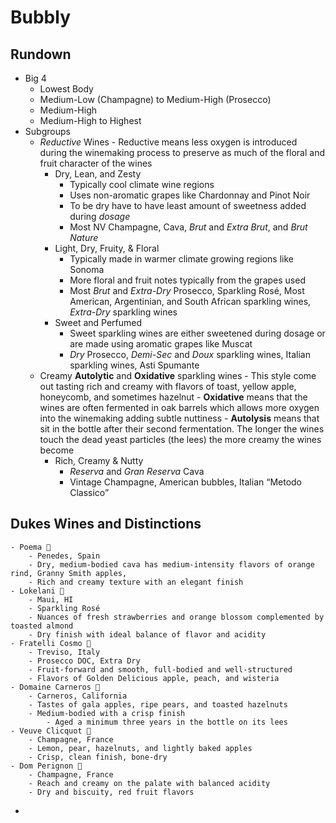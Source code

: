 # Bubbly
## Rundown
- Big 4
    - Lowest Body
    - Medium-Low (Champagne) to Medium-High (Prosecco)
    - Medium-High
    - Medium-High to Highest
- Subgroups
    - *Reductive* Wines
            - Reductive means less oxygen is introduced during the winemaking process to preserve as much of the floral and fruit character of the wines
        - Dry, Lean, and Zesty
            - Typically cool climate wine regions
            - Uses non-aromatic grapes like Chardonnay and Pinot Noir
            - To be dry have to have least amount of sweetness added during *dosage*
            - Most NV Champagne, Cava, *Brut* and *Extra Brut*, and *Brut Nature*
        - Light, Dry, Fruity, & Floral
            - Typically made in warmer climate growing regions like Sonoma
            - More floral and fruit notes typically from the grapes used
            - Most *Brut* and *Extra-Dry* Prosecco, Sparkling Rosé, Most American, Argentinian, and South African sparkling wines, *Extra-Dry* sparkling wines
        - Sweet and Perfumed
            - Sweet sparkling wines are either sweetened during dosage or are made using aromatic grapes like Muscat
            - *Dry* Prosecco, *Demi-Sec* and *Doux* sparkling wines, Italian sparkling wines, Asti Spumante
    - Creamy **Autolytic** and **Oxidative** sparkling wines
            - This style come out tasting rich and creamy with flavors of toast, yellow apple, honeycomb, and sometimes hazelnut
            - **Oxidative** means that the wines are often fermented in oak barrels which allows more oxygen into the winemaking adding subtle nuttiness
            - **Autolysis** means that sit in the bottle after their second fermentation.  The longer the wines touch the dead yeast particles (the lees) the more creamy the wines become
        - Rich, Creamy & Nutty
            - *Reserva* and *Gran Reserva* Cava
            - Vintage Champagne, American bubbles, Italian “Metodo Classico”

## Dukes Wines and Distinctions
    - Poema 🍷
        - Penedes, Spain
        - Dry, medium-bodied cava has medium-intensity flavors of orange rind, Granny Smith apples, 
        - Rich and creamy texture with an elegant finish
    - Lokelani 🍷
        - Maui, HI
        - Sparkling Rosé
        - Nuances of fresh strawberries and orange blossom complemented by toasted almond
        - Dry finish with ideal balance of flavor and acidity
    - Fratelli Cosmo 🍾
        - Treviso, Italy
        - Prosecco DOC, Extra Dry
        - Fruit-forward and smooth, full-bodied and well-structured
        - Flavors of Golden Delicious apple, peach, and wisteria
    - Domaine Carneros 🍾
        - Carneros, California
        - Tastes of gala apples, ripe pears, and toasted hazelnuts
        - Medium-bodied with a crisp finish
            - Aged a minimum three years in the bottle on its lees
    - Veuve Clicquot 🍾
        - Champagne, France
        - Lemon, pear, hazelnuts, and lightly baked apples
        - Crisp, clean finish, bone-dry
    - Dom Perignon 🍾
        - Champagne, France
        - Reach and creamy on the palate with balanced acidity
        - Dry and biscuity, red fruit flavors
- 